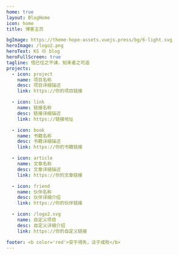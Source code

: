```yaml
---
home: true
layout: BlogHome
icon: home
title: 博客主页

bgImage: https://theme-hope-assets.vuejs.press/bg/6-light.svg
heroImage: /logo2.png
heroText: KS の blog
heroFullScreen: true
tagline: 悟已往之不谏，知来者之可追
projects:
  - icon: project
    name: 项目名称
    desc: 项目详细描述
    link: https://你的项目链接

  - icon: link
    name: 链接名称
    desc: 链接详细描述
    link: https://链接地址

  - icon: book
    name: 书籍名称
    desc: 书籍详细描述
    link: https://你的书籍链接

  - icon: article
    name: 文章名称
    desc: 文章详细描述
    link: https://你的文章链接

  - icon: friend
    name: 伙伴名称
    desc: 伙伴详细介绍
    link: https://你的伙伴链接

  - icon: /logo2.svg
    name: 自定义项目
    desc: 自定义详细介绍
    link: https://你的自定义链接

footer: <b color='red'>安于得失，淡于成败</b>
---
```

